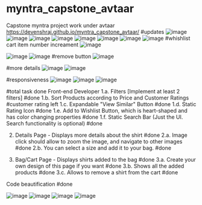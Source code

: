# myntra_capstone_avtaar
Capstone myntra project work under avtaar
https://devenshraj.github.io/myntra_capstone_avtaar/
#updates
![image](https://user-images.githubusercontent.com/69020033/161839248-55d16b36-aba2-4656-88be-af86703db07c.png)
![image](https://user-images.githubusercontent.com/69020033/161839301-1f3ef633-a21d-4f3c-a1a0-c27c66c57b50.png)
![image](https://user-images.githubusercontent.com/69020033/161839408-9e79a583-30e4-4340-ad14-fb75f9d39815.png)
![image](https://user-images.githubusercontent.com/69020033/161839511-399969eb-0b21-4719-a8e5-dd3231cb0ea2.png)
![image](https://user-images.githubusercontent.com/69020033/161839536-cf4a54ef-a694-4ecc-8080-94a281b2dfa7.png)
![image](https://user-images.githubusercontent.com/69020033/161839663-362150b0-b835-4375-9f01-ec35a3ab5689.png)
![image](https://user-images.githubusercontent.com/69020033/161839753-08cbe95d-efad-440b-a3ac-fb534d1bd2c3.png)
![image](https://user-images.githubusercontent.com/69020033/161839779-8b36849a-aada-451b-a348-6c446fabfaca.png)
#whishlist cart item number increament
![image](https://user-images.githubusercontent.com/69020033/161844621-391776f5-02eb-44b3-a44f-5a0a47369eac.png)


![image](https://user-images.githubusercontent.com/69020033/161839920-30e8cd24-b824-4e5c-905c-9d6aa9ede3c3.png)
![image](https://user-images.githubusercontent.com/69020033/161839949-61ee2cd6-b620-4ab2-b101-3ce404b1ff74.png)
#remove button
![image](https://user-images.githubusercontent.com/69020033/161840325-3f3f0c90-5b40-4657-8785-d5c0a5e7797b.png)

#more details
![image](https://user-images.githubusercontent.com/69020033/161840391-9c3e50cc-5534-4030-a0ae-8a4359eb978d.png)
![image](https://user-images.githubusercontent.com/69020033/161840413-6bba4339-c691-44e8-9557-e507c5fa94bc.png)

#responsiveness
![image](https://user-images.githubusercontent.com/69020033/161843119-bb8b7cd4-f6ff-4c6b-94a8-34f2287180d7.png)
![image](https://user-images.githubusercontent.com/69020033/161843211-5cd50d2a-bcbc-4f92-ac40-88546178a76f.png)
![image](https://user-images.githubusercontent.com/69020033/161843285-5c07d1a9-7ac2-4dd2-b49e-0b5ac67abc0f.png)



#total task done
Front-end Developer
1.a. Filters [Implement at least 2 filters]   #done
1.b. Sort Products according to Price and Customer Ratings                        #customer rating left
1.c. Expandable "View Similar" Button        #done
1.d. Static Rating Icon                    #done
1.e. Add to Wishlist Button, which is heart-shaped and has color changing properties      #done
1.f. Static Search Bar (Just the UI. Search functionality is optional)      #done

2. Details Page - Displays more details about the shirt     #done
2.a. Image click should allow to zoom the image, and navigate to other images    #done
2.b. You can select a size and add it to your bag.          #done

3. Bag/Cart Page - Displays shirts added to the bag      #done
3.a. Create your own design of this page if you want     #done
3.b. Shows all the added products                        #done
3.c. Allows to remove a shirt from the cart                #done

Code beautification                               #done





![image](https://user-images.githubusercontent.com/69020033/159128883-19580598-42ec-42c0-9cbf-695598874de1.png)
![image](https://user-images.githubusercontent.com/69020033/159128919-2b7a5429-c7a9-4073-a348-b543e78b32bd.png)
![image](https://user-images.githubusercontent.com/69020033/159128962-307565d9-1cb9-42fa-a5c3-6be9bcce6bc6.png)
![image](https://user-images.githubusercontent.com/69020033/159129029-fddd2c78-860a-4da1-8f2b-6e4254ef1bad.png)
